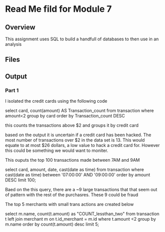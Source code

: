 # Read Me fild for Module 7

## Overview

This assignment uses SQL to build a handfull of databases to then use in an analysis

## Files

## Output

### Part 1

I isolated the credit cards using the following code

select card, count(amount) AS Transaction_count
from transaction
where amount<2
group by  card
order by Transaction_count DESC

this counts the transactions above $2 and groups it by credit card

based on the output it is uncertain if a credit card has been hacked. The most number of transactions over $2 in the data set is 13. This would equate to at most $26 dollars, a low value to hack a credit card for. However this could be something we would want to moniter.


This ouputs the top 100 transactions made between 7AM and 9AM 

select card, amount, date, cast(date as time)
from transaction
where cast(date as time) between '07:00:00' AND '09:00:00'
order by amount DESC
limit 100;

Baed on the this query, there are a ~9 large transactions that that seem out of pattern with the rest of the purchasres. These 9 could be fraud



The top 5 merchants with small trans actions are created below

select   m.name, count(t.amount) as "COUNT_lessthan_two"
from transaction t
left join merchant m on t.id_merchant = m.id
where t.amount <2
group by m.name
order by count(t.amount) desc
limit 5;


